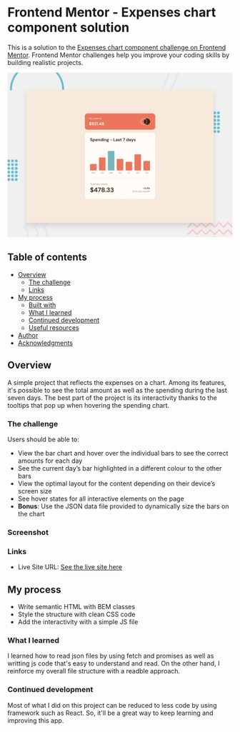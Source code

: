 # Frontend Mentor - Expenses chart component solution

This is a solution to the [Expenses chart component challenge on Frontend Mentor](https://www.frontendmentor.io/challenges/expenses-chart-component-e7yJBUdjwt). Frontend Mentor challenges help you improve your coding skills by building realistic projects. 

![Design preview for the Expenses chart component coding challenge](./design/desktop-preview.jpg)

## Table of contents

- [Overview](#overview)
  - [The challenge](#the-challenge)
  - [Links](#links)
- [My process](#my-process)
  - [Built with](#built-with)
  - [What I learned](#what-i-learned)
  - [Continued development](#continued-development)
  - [Useful resources](#useful-resources)
- [Author](#author)
- [Acknowledgments](#acknowledgments)


## Overview

A simple project that reflects the expenses on a chart. Among its features, it's possible to see the total amount as well as the spending during the last seven days. The best part of the project is its interactivity thanks to the tooltips that pop up when hovering the spending chart.

### The challenge

Users should be able to:

- View the bar chart and hover over the individual bars to see the correct amounts for each day
- See the current day’s bar highlighted in a different colour to the other bars
- View the optimal layout for the content depending on their device’s screen size
- See hover states for all interactive elements on the page
- **Bonus**: Use the JSON data file provided to dynamically size the bars on the chart

### Screenshot

### Links

- Live Site URL: [See the live site here](https://josuez2006.github.io/Expenses-chart-component/)

## My process

- Write semantic HTML with BEM classes
- Style the structure with clean CSS code
- Add the interactivity with a simple JS file

### What I learned

I learned how to read json files by using fetch and promises as well as writting js code that's easy to understand and read. On the other hand, I reinforce my overall file structure with a readble approach.


### Continued development

Most of what I did on this project can be reduced to less code by using framework such as React. So, it'll be a great way to keep learning and improving this app.
